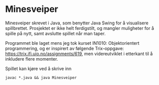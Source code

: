 # Minesveiper
Minesveiper skrevet i Java, som benytter Java Swing for å visualisere spillbrettet. Prosjektet er ikke helt ferdigstilt, og mangler 
muligheter for å spille på nytt, samt avslutte spillet når man taper. 

Programmet ble laget mens jeg tok kurset IN1010: Objektorientert programmering, og er inspirert av følgende Trix-oppgave: https://trix.ifi.uio.no/assignments/619, men videreutviklet i etterkant til å inkludere flere momenter.

Spillet kan kjøre ved å skrive inn
```
javac *.java && java Minesveiper
```

